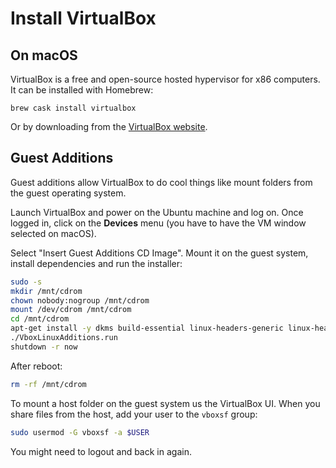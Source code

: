# Install VirtualBox

## On macOS

VirtualBox is a free and open-source hosted hypervisor for x86 computers. It can be installed with Homebrew:

`brew cask install virtualbox`

Or by downloading from the [VirtualBox website](https://www.virtualbox.org/).

## Guest Additions

Guest additions allow VirtualBox to do cool things like mount folders from the guest operating system.

Launch VirtualBox and power on the Ubuntu machine and log on. Once logged in, click on the **Devices** menu (you have to have the VM window selected on macOS).

Select "Insert Guest Additions CD Image". Mount it on the guest system, install dependencies and run the installer:

```bash
sudo -s
mkdir /mnt/cdrom
chown nobody:nogroup /mnt/cdrom
mount /dev/cdrom /mnt/cdrom
cd /mnt/cdrom
apt-get install -y dkms build-essential linux-headers-generic linux-headers-$(uname -r)
./VboxLinuxAdditions.run
shutdown -r now
```

After reboot:

```bash
rm -rf /mnt/cdrom
```

To mount a host folder on the guest system us the VirtualBox UI.  When you share files from the host, add your user to the `vboxsf` group:

```bash
sudo usermod -G vboxsf -a $USER
```

You might need to logout and back in again.

